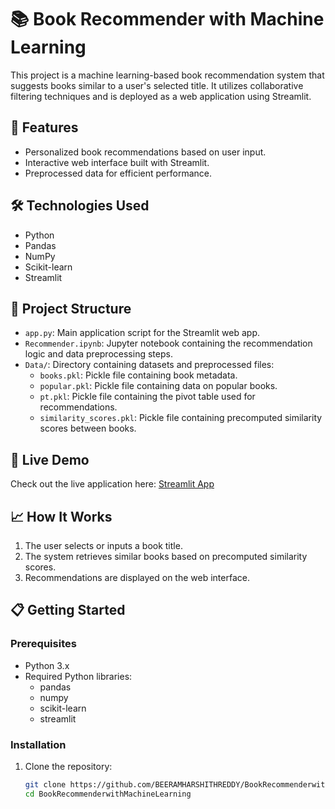 # 📚 Book Recommender with Machine Learning

This project is a machine learning-based book recommendation system that suggests books similar to a user's selected title. It utilizes collaborative filtering techniques and is deployed as a web application using Streamlit.

## 🚀 Features

- Personalized book recommendations based on user input.
- Interactive web interface built with Streamlit.
- Preprocessed data for efficient performance.

## 🛠️ Technologies Used

- Python
- Pandas
- NumPy
- Scikit-learn
- Streamlit

## 📂 Project Structure

- `app.py`: Main application script for the Streamlit web app.
- `Recommender.ipynb`: Jupyter notebook containing the recommendation logic and data preprocessing steps.
- `Data/`: Directory containing datasets and preprocessed files:
  - `books.pkl`: Pickle file containing book metadata.
  - `popular.pkl`: Pickle file containing data on popular books.
  - `pt.pkl`: Pickle file containing the pivot table used for recommendations.
  - `similarity_scores.pkl`: Pickle file containing precomputed similarity scores between books.

## 🔗 Live Demo

Check out the live application here: [Streamlit App](https://bookrecommenderwithmachinelearning-qxfkefk9upb7yzstedn5z2.streamlit.app/)

## 📈 How It Works

1. The user selects or inputs a book title.
2. The system retrieves similar books based on precomputed similarity scores.
3. Recommendations are displayed on the web interface.

## 📋 Getting Started

### Prerequisites

- Python 3.x
- Required Python libraries:
  - pandas
  - numpy
  - scikit-learn
  - streamlit

### Installation

1. Clone the repository:
   ```bash
   git clone https://github.com/BEERAMHARSHITHREDDY/BookRecommenderwithMachineLearning.git
   cd BookRecommenderwithMachineLearning
